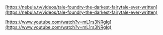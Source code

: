 [https://nebula.tv/videos/tale-foundry-the-darkest-fairytale-ever-written](https://nebula.tv/videos/tale-foundry-the-darkest-fairytale-ever-written)

[https://www.youtube.com/watch?v=mL1rs3NRgIg](https://www.youtube.com/watch?v=mL1rs3NRgIg)
